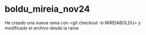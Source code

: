 # boldu_mireia_nov24

He creado una nueva rama con <git checkout -b MIREIABOLDU> y modificado el archivo desde la rama